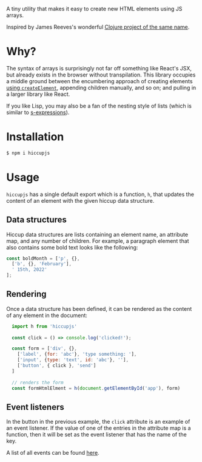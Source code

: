 A tiny utility that makes it easy to create new HTML elements using JS arrays.

Inspired by James Reeves's wonderful [Clojure project of the same name](https://github.com/weavejester/hiccup).

# Why?

The syntax of arrays is surprisingly not far off something like React's JSX, but already exists in the browser without transpilation. This library occupies a middle ground between the encumbering approach of creating elements [using `createElement`](https://developer.mozilla.org/en-US/docs/Web/API/Document/createElement), appending children manually, and so on; and pulling in a larger library like React.

If you like Lisp, you may also be a fan of the nesting style of lists (which is similar to [s-expressions](https://en.wikipedia.org/wiki/S-expression)).

# Installation
```sh 
$ npm i hiccupjs
```

# Usage

`hiccupjs` has a single default export which is a function, `h`, that updates the content of an element with the given hiccup data structure.

## Data structures

Hiccup data structures are lists containing an element name, an attribute map, and any number of children. For example, a paragraph element that also contains some bold text looks like the following:

```js
const boldMonth = ['p', {},
  ['b', {}, 'February'],
  ' 15th, 2022'
];
```

## Rendering

Once a data structure has been defined, it can be rendered as the content of any element in the document:

```js
  import h from 'hiccupjs'
  
  const click = () => console.log('clicked!');

  const form = ['div', {},
    ['label', {for: 'abc'}, 'type something: '],
    ['input', {type: 'text', id: 'abc'}, ''],
    ['button', { click }, 'send']
  ]
  
  // renders the form
  const formHtmlElment = h(document.getElementById('app'), form) 
```

## Event listeners

In the button in the previous example, the `click` attribute is an example of an event listener. If the value of one of the entries in the attribute map is a function, then it will be set as the event listener that has the name of the key.

A list of all events can be found [here](https://developer.mozilla.org/en-US/docs/Web/Events).

